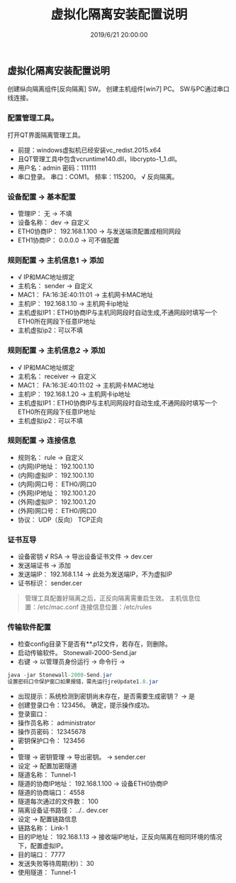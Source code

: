 ﻿---
title: 虚拟化隔离安装配置说明
tags: [eletric power]
categories: Eletric Power
description: 实验室全虚拟化场景中隔离的具体配置
date: 2019/6/21 20:00:00
---

## 虚拟化隔离安装配置说明

创建纵向隔离组件[反向隔离] SW。
创建主机组件[win7] PC。
SW与PC通过串口线连接。

<!-- more -->

### 配置管理工具。
打开QT界面隔离管理工具。
- 前提：windows虚拟机已经安装vc_redist.2015.x64
 - 且QT管理工具中包含vcruntime140.dll，libcrypto-1_1.dll。
- 用户名：admin 密码：111111
- 串口登录。 串口：COM1。 频率：115200。 √ 反向隔离。

### 设备配置 -> 基本配置
- 管理IP：     无     -> 不填
- 设备名称：   dev     -> 自定义
- ETH0协商IP： 192.168.1.100  -> 与发送端须配置成相同网段
- ETH1协商IP： 0.0.0.0        -> 可不做配置

### 规则配置 -> 主机信息1 -> 添加
- √ IP和MAC地址绑定
- 主机名：   sender            -> 自定义
- MAC1：    FA:16:3E:40:11:01 -> 主机网卡MAC地址
- 主机IP：   192.168.1.10      -> 主机网卡ip地址
- 主机虚拟IP1：ETH0协商IP与主机同网段时自动生成,不通网段时填写一个ETH0所在网段下任意IP地址
- 主机虚拟ip2：可以不填

### 规则配置 -> 主机信息2 -> 添加
- √ IP和MAC地址绑定
- 主机名：   receiver          -> 自定义
- MAC1：    FA:16:3E:40:11:02 -> 主机网卡MAC地址
- 主机IP：   192.168.1.20      -> 主机网卡ip地址
- 主机虚拟IP1：ETH0协商IP与主机同网段时自动生成,不通网段时填写一个ETH0所在网段下任意IP地址
- 主机虚拟ip2：可以不填

### 规则配置 -> 连接信息
- 规则名：       rule         -> 自定义
- (内网)IP地址： 192.100.1.10
- (内网)虚拟IP： 192.100.1.10
- (内网)网口号： ETH0/网口0
- (外网)IP地址： 192.100.1.20
- (外网)虚拟IP： 192.100.1.20
- (外网)网口号： ETH0/网口0
- 协议：        UDP（反向）   TCP正向

### 证书互导
- 设备密钥 √ RSA -> 导出设备证书文件 -> dev.cer
- 发送端证书 -> 添加
 - 发送端IP： 192.168.1.14 -> 此处为发送端IP，不为虚拟IP
 - 证书标识： sender.cer

> 管理工具配置好隔离之后，正反向隔离需重启生效。
> 主机信息位置：/etc/mac.conf
> 连接信息位置：/etc/rules

### 传输软件配置
- 检查config目录下是否有**.p12文件，若存在，则删除。
- 启动传输软件。 Stonewall-2000-Send.jar
- 右键 -> 以管理员身份运行 -> 命令行 ->
```java
java -jar Stonewall-2000-Send.jar
设置密码口令保护窗口如果报错，需先运行jreUpdate1.8.jar
```
- 出现提示：系统检测到密钥尚未存在，是否需要生成密钥？ -> 是
- 创建登录口令：123456。 确定，提示操作成功。
- 登录窗口：
 - 操作员名称： administrator
 - 操作员密码： 12345678
 - 密钥保护口令： 123456
-
- 管理 -> 密钥管理 -> 导出密钥。 -> sender.cer
- 设定 -> 配置加密隧道
 - 隧道名称： Tunnel-1
 - 隧道的协商IP地址： 192.168.1.100  -> 设备ETH0协商IP
 - 隧道的协商端口：   4558
 - 隧道每次通过的文件数： 100
 - 隔离设备证书路径： ../.. dev.cer
- 设定 -> 配置链路信息
 - 链路名称： Link-1
 - 目的IP地址： 192.168.1.13  -> 接收端IP地址，正反向隔离在相同环境的情况下，配置虚拟IP。
 - 目的端口：   7777
 - 发送失败等待周期(秒)： 30
 - 使用隧道：   Tunnel-1

